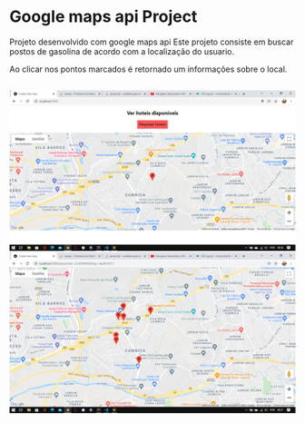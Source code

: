 <h1>Google maps api Project</h1>
Projeto desenvolvido com google maps api
Este projeto consiste em buscar postos de gasolina de acordo com a localização do usuario.

Ao clicar nos pontos marcados é retornado um informações sobre o local.

##

<img src="./print_screen/img-1.png" />
<img src="./print_screen/img-2.png" />

